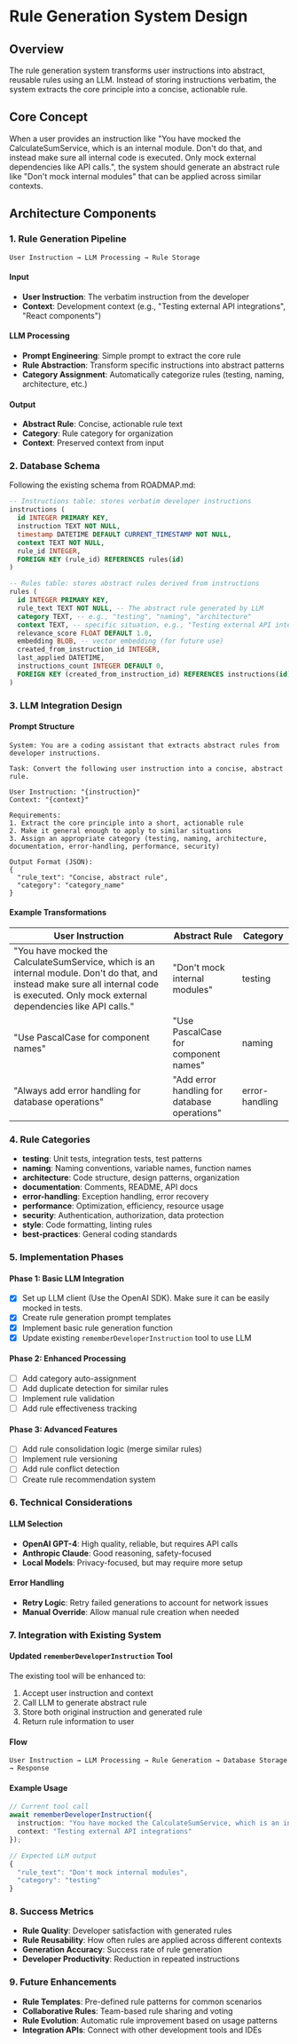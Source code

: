# Rule Generation System Design

## Overview

The rule generation system transforms user instructions into abstract, reusable rules using an LLM. Instead of storing instructions verbatim, the system extracts the core principle into a concise, actionable rule.

## Core Concept

When a user provides an instruction like "You have mocked the CalculateSumService, which is an internal module. Don't do that, and instead make sure all internal code is executed. Only mock external dependencies like API calls.", the system should generate an abstract rule like "Don't mock internal modules" that can be applied across similar contexts.

## Architecture Components

### 1. Rule Generation Pipeline

```
User Instruction → LLM Processing → Rule Storage
```

#### Input

- **User Instruction**: The verbatim instruction from the developer
- **Context**: Development context (e.g., "Testing external API integrations", "React components")

#### LLM Processing

- **Prompt Engineering**: Simple prompt to extract the core rule
- **Rule Abstraction**: Transform specific instructions into abstract patterns
- **Category Assignment**: Automatically categorize rules (testing, naming, architecture, etc.)

#### Output

- **Abstract Rule**: Concise, actionable rule text
- **Category**: Rule category for organization
- **Context**: Preserved context from input

### 2. Database Schema

Following the existing schema from ROADMAP.md:

```sql
-- Instructions table: stores verbatim developer instructions
instructions (
  id INTEGER PRIMARY KEY,
  instruction TEXT NOT NULL,
  timestamp DATETIME DEFAULT CURRENT_TIMESTAMP NOT NULL,
  context TEXT NOT NULL,
  rule_id INTEGER,
  FOREIGN KEY (rule_id) REFERENCES rules(id)
)

-- Rules table: stores abstract rules derived from instructions
rules (
  id INTEGER PRIMARY KEY,
  rule_text TEXT NOT NULL, -- The abstract rule generated by LLM
  category TEXT, -- e.g., "testing", "naming", "architecture"
  context TEXT, -- specific situation, e.g., "Testing external API integrations"
  relevance_score FLOAT DEFAULT 1.0,
  embedding BLOB, -- vector embedding (for future use)
  created_from_instruction_id INTEGER,
  last_applied DATETIME,
  instructions_count INTEGER DEFAULT 0,
  FOREIGN KEY (created_from_instruction_id) REFERENCES instructions(id)
)
```

### 3. LLM Integration Design

#### Prompt Structure

```
System: You are a coding assistant that extracts abstract rules from developer instructions.

Task: Convert the following user instruction into a concise, abstract rule.

User Instruction: "{instruction}"
Context: "{context}"

Requirements:
1. Extract the core principle into a short, actionable rule
2. Make it general enough to apply to similar situations
3. Assign an appropriate category (testing, naming, architecture, documentation, error-handling, performance, security)

Output Format (JSON):
{
  "rule_text": "Concise, abstract rule",
  "category": "category_name"
}
```

#### Example Transformations

| User Instruction                                                                                                                                                                            | Abstract Rule                                | Category       |
| ------------------------------------------------------------------------------------------------------------------------------------------------------------------------------------------- | -------------------------------------------- | -------------- |
| "You have mocked the CalculateSumService, which is an internal module. Don't do that, and instead make sure all internal code is executed. Only mock external dependencies like API calls." | "Don't mock internal modules"                | testing        |
| "Use PascalCase for component names"                                                                                                                                                        | "Use PascalCase for component names"         | naming         |
| "Always add error handling for database operations"                                                                                                                                         | "Add error handling for database operations" | error-handling |

### 4. Rule Categories

- **testing**: Unit tests, integration tests, test patterns
- **naming**: Naming conventions, variable names, function names
- **architecture**: Code structure, design patterns, organization
- **documentation**: Comments, README, API docs
- **error-handling**: Exception handling, error recovery
- **performance**: Optimization, efficiency, resource usage
- **security**: Authentication, authorization, data protection
- **style**: Code formatting, linting rules
- **best-practices**: General coding standards

### 5. Implementation Phases

#### Phase 1: Basic LLM Integration

- [x] Set up LLM client (Use the OpenAI SDK). Make sure it can be easily mocked in tests.
- [x] Create rule generation prompt templates
- [x] Implement basic rule generation function
- [x] Update existing `rememberDeveloperInstruction` tool to use LLM

#### Phase 2: Enhanced Processing

- [ ] Add category auto-assignment
- [ ] Add duplicate detection for similar rules
- [ ] Implement rule validation
- [ ] Add rule effectiveness tracking

#### Phase 3: Advanced Features

- [ ] Add rule consolidation logic (merge similar rules)
- [ ] Implement rule versioning
- [ ] Add rule conflict detection
- [ ] Create rule recommendation system

### 6. Technical Considerations

#### LLM Selection

- **OpenAI GPT-4**: High quality, reliable, but requires API calls
- **Anthropic Claude**: Good reasoning, safety-focused
- **Local Models**: Privacy-focused, but may require more setup

#### Error Handling

- **Retry Logic**: Retry failed generations to account for network issues
- **Manual Override**: Allow manual rule creation when needed

### 7. Integration with Existing System

#### Updated `rememberDeveloperInstruction` Tool

The existing tool will be enhanced to:

1. Accept user instruction and context
2. Call LLM to generate abstract rule
3. Store both original instruction and generated rule
4. Return rule information to user

#### Flow

```
User Instruction → LLM Processing → Rule Generation → Database Storage → Response
```

#### Example Usage

```typescript
// Current tool call
await rememberDeveloperInstruction({
  instruction: "You have mocked the CalculateSumService, which is an internal module. Don't do that.",
  context: "Testing external API integrations"
});

// Expected LLM output
{
  "rule_text": "Don't mock internal modules",
  "category": "testing"
}
```

### 8. Success Metrics

- **Rule Quality**: Developer satisfaction with generated rules
- **Rule Reusability**: How often rules are applied across different contexts
- **Generation Accuracy**: Success rate of rule generation
- **Developer Productivity**: Reduction in repeated instructions

### 9. Future Enhancements

- **Rule Templates**: Pre-defined rule patterns for common scenarios
- **Collaborative Rules**: Team-based rule sharing and voting
- **Rule Evolution**: Automatic rule improvement based on usage patterns
- **Integration APIs**: Connect with other development tools and IDEs
